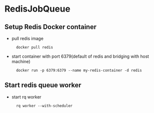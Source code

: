 # RedisJobQueue

## Setup Redis Docker container

- pull redis image

        docker pull redis

- start container with port 6379(default of redis and bridging with host machine)

        docker run -p 6379:6379 --name my-redis-container -d redis

## Start redis queue worker

- start rq worker

        rq worker --with-scheduler
